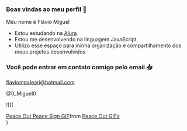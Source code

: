 ### Boas vindas ao meu perfil 💚

Meu nome é Flávio Miguel

- Estou estudando na [Alura](https://www.alura.com.br)
- Estou me desenvolvendo na linguagem JavaScript
- Utilizo esse espaço para minha organização e compartilhamento dos meus projetos desenvolvidos

### Você pode entrar em contato comigo pelo email 📥

flaviompaleari@hotmail.com

@0_Miguel0

![](<div class="tenor-gif-embed" data-postid="16750982996130936929" data-share-method="host" data-aspect-ratio="1" data-width="100%"><a href="https://tenor.com/view/peace-out-peace-sign-peace-ice-age-eddie-gif-16750982996130936929">Peace Out Peace Sign GIF</a>from <a href="https://tenor.com/search/peace+out-gifs">Peace Out GIFs</a></div> <script type="text/javascript" async src="https://tenor.com/embed.js"></script>)
